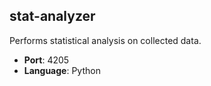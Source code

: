 ## stat-analyzer

Performs statistical analysis on collected data.

- **Port**: 4205
- **Language**: Python
